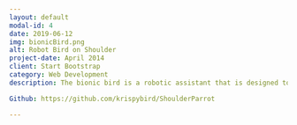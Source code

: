 ```yaml
---
layout: default
modal-id: 4
date: 2019-06-12
img: bionicBird.png
alt: Robot Bird on Shoulder
project-date: April 2014
client: Start Bootstrap
category: Web Development
description: The bionic bird is a robotic assistant that is designed to aid travellers in unfamiliar cities. It consists of a three-jointed arm adorned with a rudimentary gripper, and is capable of retrieving the wearer’s possessions from their backpack. Along with physical assistance, the bird is capable of providing navigation and interesting facts as the wearer makes their way through the city. All interactions with the bird are performed using vocal commands. This project was a submission to the UIST Student Innovation Contest in Berlin, where it was recognized by the sponsor company, Makeblock (https://www.makeblock.com/).

Github: https://github.com/krispybird/ShoulderParrot

---
```

